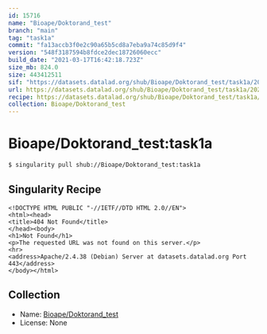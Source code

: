 ```yaml
---
id: 15716
name: "Bioape/Doktorand_test"
branch: "main"
tag: "task1a"
commit: "fa13accb3f0e2c90a65b5cd8a7eba9a74c85d9f4"
version: "548f3187594b8fdce2dec18726060ecc"
build_date: "2021-03-17T16:42:18.723Z"
size_mb: 824.0
size: 443412511
sif: "https://datasets.datalad.org/shub/Bioape/Doktorand_test/task1a/2021-03-17-fa13accb-548f3187/548f3187594b8fdce2dec18726060ecc.sif"
url: https://datasets.datalad.org/shub/Bioape/Doktorand_test/task1a/2021-03-17-fa13accb-548f3187/
recipe: https://datasets.datalad.org/shub/Bioape/Doktorand_test/task1a/2021-03-17-fa13accb-548f3187/Singularity
collection: Bioape/Doktorand_test
---
```


# Bioape/Doktorand_test:task1a

```bash
$ singularity pull shub://Bioape/Doktorand_test:task1a
```

## Singularity Recipe

```singularity
<!DOCTYPE HTML PUBLIC "-//IETF//DTD HTML 2.0//EN">
<html><head>
<title>404 Not Found</title>
</head><body>
<h1>Not Found</h1>
<p>The requested URL was not found on this server.</p>
<hr>
<address>Apache/2.4.38 (Debian) Server at datasets.datalad.org Port 443</address>
</body></html>
```

## Collection

 - Name: [Bioape/Doktorand_test](https://github.com/Bioape/Doktorand_test)
 - License: None


